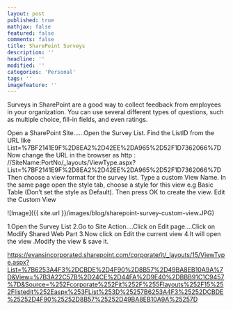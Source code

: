 ```yaml
---
layout: post
published: true
mathjax: false
featured: false
comments: false
title: SharePoint Surveys
description: ''
headline: ''
modified: ''
categories: 'Personal'
tags: ''
imagefeature: ''
---
```

Surveys in SharePoint are a good way to collect feedback from employees in your organization. You can use several different types of questions, such as multiple choice, fill-in fields, and even ratings.

Open a SharePoint Site……Open the Survey List.
 Find the ListID from the URL like
List=%7BF2141E9F%2D8EA2%2D42EE%2DA965%2D52F1D7362066%7D
Now change the URL in the browser as
http : //SiteName:PortNo/_layouts/ViewType.aspx?
List=%7BF2141E9F%2D8EA2%2D42EE%2DA965%2D52F1D7362066%7D
Then choose a view format for the survey list.
Type a custom View Name.
In the same page open the style tab, choose a style for this view e.g Basic Table (Don’t set the style as Default).
Then press OK to create the view.
Edit the Custom View


![Image]({{ site.url }}/images/blog/sharepoint-survey-custom-view.JPG)

1.Open the Survey List
2.Go to Site Action….Click on Edit page….Click on Modify Shared Web Part
3.Now click on Edit the current view
4.It will open the view .Modify the view & save it.

https://evansincorporated.sharepoint.com/corporate/it/_layouts/15/ViewType.aspx?List=%7B6253A4F3%2DCBDE%2D4F90%2D8B57%2D49BA8EB10A9A%7D&View=%7B3A22C57B%2D24CE%2D44FA%2D9E40%2DBBB91C1C9457%7D&Source=%252Fcorporate%252Fit%252F%255Flayouts%252F15%252Flistedit%252Easpx%253FList%253D%25257B6253A4F3%25252DCBDE%25252D4F90%25252D8B57%25252D49BA8EB10A9A%25257D
